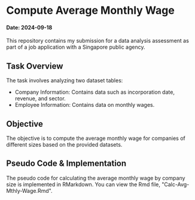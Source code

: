 # Compute Average Monthly Wage

#### Date: 2024-09-18

This repository contains my submission for a data analysis assessment as part of a job application with a Singapore public agency.

## Task Overview
The task involves analyzing two dataset tables:

- Company Information: Contains data such as incorporation date, revenue, and sector.
- Employee Information: Contains data on monthly wages.

## Objective
The objective is to compute the average monthly wage for companies of different sizes based on the provided datasets.

## Pseudo Code & Implementation
The pseudo code for calculating the average monthly wage by company size is implemented in RMarkdown. You can view the Rmd file, "Calc-Avg-Mthly-Wage.Rmd".
<!--
---

# Compute Average Monthly Wage for Companies of Different Sizes

#### Date: 2024-09-18

## Introduction  
**Brief Overview**
This project involves data analysis to compute the average monthly wage paid by companies of varying sizes. Using two provided datasets, containing company information and employee monthly wages, this analysis categorises firms based on revenue and calculates the average wages.

This project is to fulfill a data analysis assessment assigned as part of a job application process for a Singapore public agency. The aim is to demonstrate the ability to manage data, analyze patterns, and draw insights that are relevant to policymaking.

**Objectives**  
The main objectives of this analysis are:
1. To determine the average monthly wage paid by companies of different sizes.
2. To apply data processing techniques to effectively merge and analyse data from separate datasets.

---

## Table of Contents  
1. [Introduction](#introduction)  
2. [Installation](#installation)  
3. [Usage](#usage)  
4. [Data](#data)  
5. [Methodology](#methodology)  
6. [Results](#results)  
7. [Project Structure](#project-structure)  
8. [License](#license)   
9. [Contact Information](#contact-information)

---

## Installation
**Prerequisites**
- R version 4.0 or higher
- RStudio

Evironment Setup

-->
